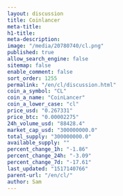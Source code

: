 ```yaml
---
layout: discussion
title: Coinlancer
meta-title: 
h1-title: 
meta-description: 
image: "/media/20780740/cl.png"
published: true
allow_search_engine: false
sitemap: false
enable_comment: false
sort_order: 1255
permalink: "/en/cl/discussion.html"
coin_a_symbol: "CL"
coin_a_name: "CoinLancer"
coin_a_lower_case: "cl"
price_usd: "0.267331"
price_btc: "0.00002275"
24h_volume_usd: "88428.4"
market_cap_usd: "300000000.0"
total_supply: "300000000.0"
available_supply: ""
percent_change_1h: "-1.86"
percent_change_24h: "-3.09"
percent_change_7d: "-17.61"
last_updated: "1517140766"
parent-url: "/en/cl/"
author: Sam
---
```


